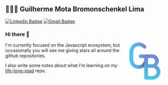 ## 🙋🏽‍♂️ Guilherme Mota Bromonschenkel Lima

[![Linkedin Badge](https://img.shields.io/badge/-Linkedin-blue?style=flat-square&logo=Linkedin&logoColor=white&link=https://www.linkedin.com/in/guilhermebkel)](https://www.linkedin.com/in/guilhermebkel) 
[![Gmail Badge](https://img.shields.io/badge/-Gmail-c14438?style=flat-square&logo=Gmail&logoColor=white&link=mailto:guilhermebromonschenkel@gmail.com)](mailto:guilhermebromonschenkel@gmail.com)

### Hi there 👋

<img src="https://raw.githubusercontent.com/guilhermebkel/gbkel-portfolio/master/src/assets/icon.png" align="right" width="120">

I'm currently focused on the Javascript ecosystem, but occasionally you will see me giving stars all around the github repositories.

I also write some notes about what I'm learning on my [life-long-road](https://guilhermebkel.github.io/life-long-road) repo.
